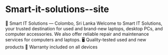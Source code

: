 # Smart-it-solutions--site
🔧 Smart IT Solutions — Colombo, Sri Lanka Welcome to Smart IT Solutions, your trusted destination for used and brand-new laptops, desktop PCs, and computer accessories. We also offer reliable repair and maintenance services for computers and laptops.  🖥️ Quality-tested used and new products  🔁 Warranty included on all devices  
